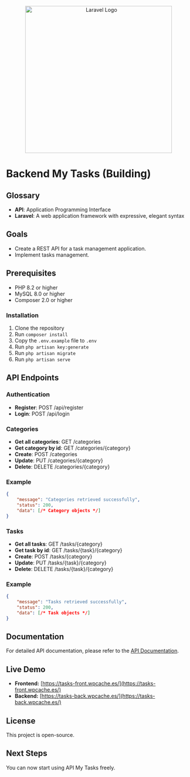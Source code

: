 <p align="center"><a href="https://laravel.com" target="_blank"><img src="https://raw.githubusercontent.com/laravel/art/master/logo-lockup/5%20SVG/2%20CMYK/1%20Full%20Color/laravel-logolockup-cmyk-red.svg" width="400" alt="Laravel Logo"></a></p>

# Backend My Tasks (Building)

## Glossary

- **API**: Application Programming Interface
- **Laravel**: A web application framework with expressive, elegant syntax

## Goals

- Create a REST API for a task management application.
- Implement tasks management.

## Prerequisites

- PHP 8.2 or higher
- MySQL 8.0 or higher
- Composer 2.0 or higher

### Installation

1. Clone the repository
2. Run `composer install`
3. Copy the `.env.example` file to `.env`
4. Run `php artisan key:generate`
5. Run `php artisan migrate`
6. Run `php artisan serve`

## API Endpoints

### Authentication

- **Register**: POST /api/register
- **Login**: POST /api/login

### Categories
- **Get all categories**: GET /categories
- **Get category by id**: GET /categories/{category}
- **Create**: POST /categories
- **Update**: PUT /categories/{category}
- **Delete**: DELETE /categories/{category}

### Example

```json
{
    "message": "Categories retrieved successfully",
    "status": 200,
    "data": [/* Category objects */]
}
```
    
### Tasks

- **Get all tasks**: GET /tasks/{category}
- **Get task by id**: GET /tasks/{task}/{category}
- **Create**: POST /tasks/{category}
- **Update**: PUT /tasks/{task}/{category}
- **Delete**: DELETE /tasks/{task}/{category}

### Example

```json
{
    "message": "Tasks retrieved successfully",
    "status": 200,
    "data": [/* Task objects */]
}
```

## Documentation
For detailed API documentation, please refer to the [API Documentation](https://deepwiki.com/raortega8906/api-my-tasks/).

## Live Demo
- **Frontend:** [https://tasks-front.wpcache.es/](https://tasks-front.wpcache.es/)
- **Backend:** [https://tasks-back.wpcache.es/](https://tasks-back.wpcache.es/)

## License
This project is open-source.

## Next Steps
You can now start using API My Tasks freely.

